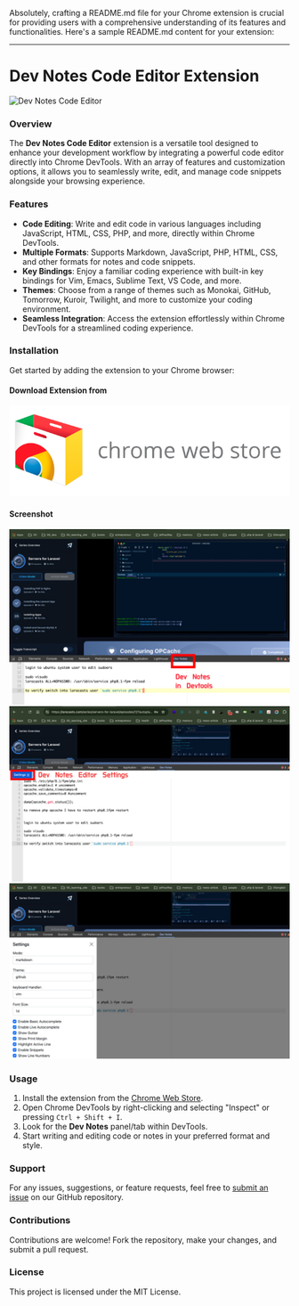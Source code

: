 Absolutely, crafting a README.md file for your Chrome extension is crucial for providing users with a comprehensive understanding of its features and functionalities. Here's a sample README.md content for your extension:

---

# Dev Notes Code Editor Extension

![Dev Notes Code Editor](link-to-your-extension-icon)

### Overview

The **Dev Notes Code Editor** extension is a versatile tool designed to enhance your development workflow by integrating a powerful code editor directly into Chrome DevTools. With an array of features and customization options, it allows you to seamlessly write, edit, and manage code snippets alongside your browsing experience.

### Features

- **Code Editing**: Write and edit code in various languages including JavaScript, HTML, CSS, PHP, and more, directly within Chrome DevTools.
- **Multiple Formats**: Supports Markdown, JavaScript, PHP, HTML, CSS, and other formats for notes and code snippets.
- **Key Bindings**: Enjoy a familiar coding experience with built-in key bindings for Vim, Emacs, Sublime Text, VS Code, and more.
- **Themes**: Choose from a range of themes such as Monokai, GitHub, Tomorrow, Kuroir, Twilight, and more to customize your coding environment.
- **Seamless Integration**: Access the extension effortlessly within Chrome DevTools for a streamlined coding experience.

### Installation

Get started by adding the extension to your Chrome browser:


#### Download Extension from 

<a href="https://developer.chrome.com/webstore/images/ChromeWebStore_BadgeWBorder_v2_206x58.png">
  <img src="https://raw.githubusercontent.com/polodev/dev-notes-chrome-extensions/main/store-images/chrome-webstore-logo.png" alt="chrome web store image">
</a>

#### Screenshot 

<div> <img src="https://raw.githubusercontent.com/polodev/dev-notes-chrome-extensions/main/store-images/01-dev-notes.jpg" alt="Dev Notes Screenshot Image"> </div>
<div> <img src="https://raw.githubusercontent.com/polodev/dev-notes-chrome-extensions/main/store-images/02-dev-notes-settings.jpg" alt="Dev Notes Screenshot Image"> </div>
<div> <img src="https://raw.githubusercontent.com/polodev/dev-notes-chrome-extensions/main/store-images/03-dev-notes-settings-panel.jpg" alt="Dev Notes Screenshot Image"> </div>



### Usage

1. Install the extension from the [Chrome Web Store](https://chromewebstore.google.com/detail/cmfnhnhpbbcmjkefopghgadeejncoihl).
2. Open Chrome DevTools by right-clicking and selecting "Inspect" or pressing `Ctrl + Shift + I`.
3. Look for the **Dev Notes** panel/tab within DevTools.
4. Start writing and editing code or notes in your preferred format and style.

### Support

For any issues, suggestions, or feature requests, feel free to [submit an issue](https://github.com/polodev/dev-notes-chrome-extensions/issues) on our GitHub repository.

### Contributions

Contributions are welcome! Fork the repository, make your changes, and submit a pull request.

### License

This project is licensed under the MIT License.



